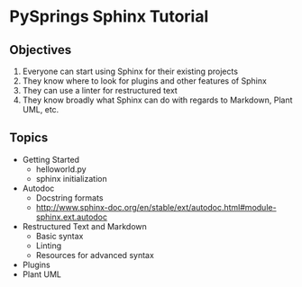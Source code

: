PySprings Sphinx Tutorial
=========================

Objectives
----------

1. Everyone can start using Sphinx for their existing projects
2. They know where to look for plugins and other features of Sphinx
3. They can use a linter for restructured text
4. They know broadly what Sphinx can do with regards to Markdown, Plant UML, etc.


Topics
------
- Getting Started
    - helloworld.py
    - sphinx initialization
- Autodoc
    - Docstring formats
    - <http://www.sphinx-doc.org/en/stable/ext/autodoc.html#module-sphinx.ext.autodoc>
- Restructured Text and Markdown
    - Basic syntax
    - Linting
    - Resources for advanced syntax
- Plugins
- Plant UML
